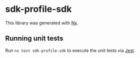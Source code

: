 # sdk-profile-sdk

This library was generated with [Nx](https://nx.dev).

## Running unit tests

Run `nx test sdk-profile-sdk` to execute the unit tests via [Jest](https://jestjs.io).
